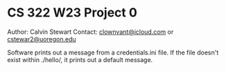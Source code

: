 # CS 322 W23 Project 0

Author:     Calvin Stewart
Contact:    clownvant@icloud.com
        or
            cstewar2@uoregon.edu

Software prints out a message from a credentials.ini file. If the file doesn't exist within ./hello/, it prints out a default message.
